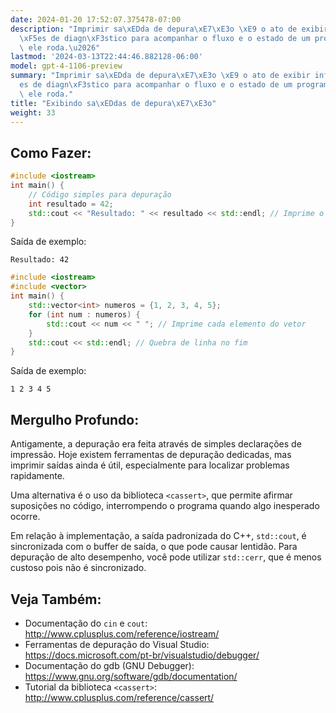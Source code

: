 ```yaml
---
date: 2024-01-20 17:52:07.375478-07:00
description: "Imprimir sa\xEDda de depura\xE7\xE3o \xE9 o ato de exibir informa\xE7\
  \xF5es de diagn\xF3stico para acompanhar o fluxo e o estado de um programa enquanto\
  \ ele roda.\u2026"
lastmod: '2024-03-13T22:44:46.882128-06:00'
model: gpt-4-1106-preview
summary: "Imprimir sa\xEDda de depura\xE7\xE3o \xE9 o ato de exibir informa\xE7\xF5\
  es de diagn\xF3stico para acompanhar o fluxo e o estado de um programa enquanto\
  \ ele roda."
title: "Exibindo sa\xEDdas de depura\xE7\xE3o"
weight: 33
---
```


## Como Fazer:
```C++
#include <iostream>
int main() {
    // Código simples para depuração
    int resultado = 42;
    std::cout << "Resultado: " << resultado << std::endl; // Imprime o resultado
}
```
Saída de exemplo:
```
Resultado: 42
```

```C++
#include <iostream>
#include <vector>
int main() {
    std::vector<int> numeros = {1, 2, 3, 4, 5};
    for (int num : numeros) {
        std::cout << num << " "; // Imprime cada elemento do vetor
    }
    std::cout << std::endl; // Quebra de linha no fim
}
```
Saída de exemplo:
```
1 2 3 4 5
```

## Mergulho Profundo:
Antigamente, a depuração era feita através de simples declarações de impressão. Hoje existem ferramentas de depuração dedicadas, mas imprimir saídas ainda é útil, especialmente para localizar problemas rapidamente. 

Uma alternativa é o uso da biblioteca `<cassert>`, que permite afirmar suposições no código, interrompendo o programa quando algo inesperado ocorre.

Em relação à implementação, a saída padronizada do C++, `std::cout`, é sincronizada com o buffer de saída, o que pode causar lentidão. Para depuração de alto desempenho, você pode utilizar `std::cerr`, que é menos custoso pois não é sincronizado.

## Veja Também:
- Documentação do `cin` e `cout`: http://www.cplusplus.com/reference/iostream/
- Ferramentas de depuração do Visual Studio: https://docs.microsoft.com/pt-br/visualstudio/debugger/
- Documentação do gdb (GNU Debugger): https://www.gnu.org/software/gdb/documentation/
- Tutorial da biblioteca `<cassert>`: http://www.cplusplus.com/reference/cassert/
